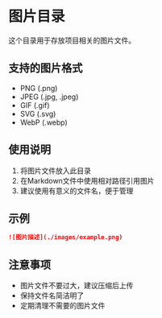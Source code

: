 # 图片目录

这个目录用于存放项目相关的图片文件。

## 支持的图片格式
- PNG (.png)
- JPEG (.jpg, .jpeg)
- GIF (.gif)
- SVG (.svg)
- WebP (.webp)

## 使用说明
1. 将图片文件放入此目录
2. 在Markdown文件中使用相对路径引用图片
3. 建议使用有意义的文件名，便于管理

## 示例
```markdown
![图片描述](./images/example.png)
```

## 注意事项
- 图片文件不要过大，建议压缩后上传
- 保持文件名简洁明了
- 定期清理不需要的图片文件 